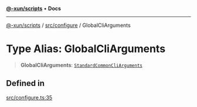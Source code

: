 [**@-xun/scripts**](../../../README.md) • **Docs**

***

[@-xun/scripts](../../../README.md) / [src/configure](../README.md) / GlobalCliArguments

# Type Alias: GlobalCliArguments

> **GlobalCliArguments**: [`StandardCommonCliArguments`](../../../lib/@-xun/cli-utils/extensions/type-aliases/StandardCommonCliArguments.md)

## Defined in

[src/configure.ts:35](https://github.com/Xunnamius/xscripts/blob/154567d6fca3f6cf244137e710b029af872e1d9e/src/configure.ts#L35)
